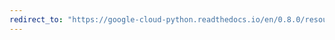 ```yaml
---
redirect_to: "https://google-cloud-python.readthedocs.io/en/0.8.0/resource-manager-client.html"
---
```

